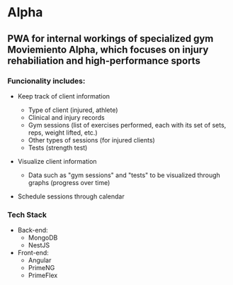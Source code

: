 # Alpha

## PWA for internal workings of specialized gym Moviemiento Alpha, which focuses on injury rehabiliation and high-performance sports

### Funcionality includes:

- Keep track of client information

  - Type of client (injured, athlete)
  - Clinical and injury records
  - Gym sessions (list of exercises performed, each with its set of sets, reps, weight lifted, etc.)
  - Other types of sessions (for injured clients)
  - Tests (strength test)

- Visualize client information

  - Data such as "gym sessions" and "tests" to be visualized through graphs (progress over time)

- Schedule sessions through calendar

### Tech Stack

- Back-end:
  - MongoDB
  - NestJS
- Front-end:
  - Angular
  - PrimeNG
  - PrimeFlex
